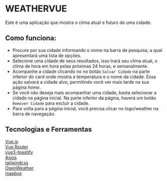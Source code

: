 # WEATHERVUE

Este é uma aplicação que mostra o clima atual e futuro de uma cidade.

## Como funciona:

- Procure por sua cidade informando o nome na barra de pesquisa, a qual apresentará uma lista de opções.
- Selecione uma cidade de seus resultados, isso trará seu clima atual, o clima de hora em hora pelas próximas 24 horas, e semanalmente.
- Acompanhe a cidade clicando no no botão `Salvar Cidade` na parte inferior do card onde mostra a temperatura e o nome da cidade. Essa ação salvará a cidade alvo, permitindo você ver mais tarde na sua página _home_.
- Se você não deseja mais acompanhar uma cidade, basta selecionar a cidade na página inicial. Na parte inferior da página, haverá um botão `Remover Cidade` para excluir a cidade.
- Para volta para a página inicial, você precisa clicar no logo/weather na barra de navegação.

## Tecnologias e Ferramentas

<a href="https://vuejs.org/" target="_blank">Vue.js</a> <br>
<a href="https://router.vuejs.org/" target="_blank">Vue Router</a> <br>
<a href="https://www.npmjs.com/package/vue3-toastify" target="_blank">vue3-toastify
</a> <br>
<a href="https://axios-http.com/" target="_blank">Axios</a> <br>
<a href="https://tailwindcss.com/" target="_blank">tailwindcss</a> <br>
<a href="https://openweathermap.org/api" target="_blank">OpenWeather</a> <br>
<a href="https://www.mapbox.com/" target="_blank">mapbox</a> <br>
